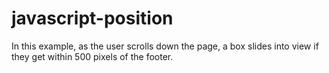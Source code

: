 # javascript-position
In this example, as the user scrolls down the page, a box slides into view if they get within 500 pixels of the footer.
